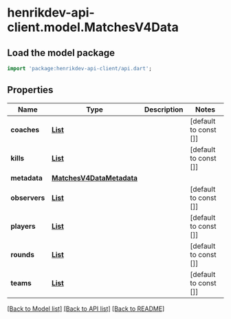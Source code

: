 # henrikdev-api-client.model.MatchesV4Data

## Load the model package
```dart
import 'package:henrikdev-api-client/api.dart';
```

## Properties
Name | Type | Description | Notes
------------ | ------------- | ------------- | -------------
**coaches** | [**List<MatchesV4DataCoach>**](MatchesV4DataCoach.md) |  | [default to const []]
**kills** | [**List<MatchesV4DataKill>**](MatchesV4DataKill.md) |  | [default to const []]
**metadata** | [**MatchesV4DataMetadata**](MatchesV4DataMetadata.md) |  | 
**observers** | [**List<MatchesV4DataObserver>**](MatchesV4DataObserver.md) |  | [default to const []]
**players** | [**List<MatchesV4DataPlayer>**](MatchesV4DataPlayer.md) |  | [default to const []]
**rounds** | [**List<MatchesV4DataRound>**](MatchesV4DataRound.md) |  | [default to const []]
**teams** | [**List<MatchesV4DataTeam>**](MatchesV4DataTeam.md) |  | [default to const []]

[[Back to Model list]](../README.md#documentation-for-models) [[Back to API list]](../README.md#documentation-for-api-endpoints) [[Back to README]](../README.md)


